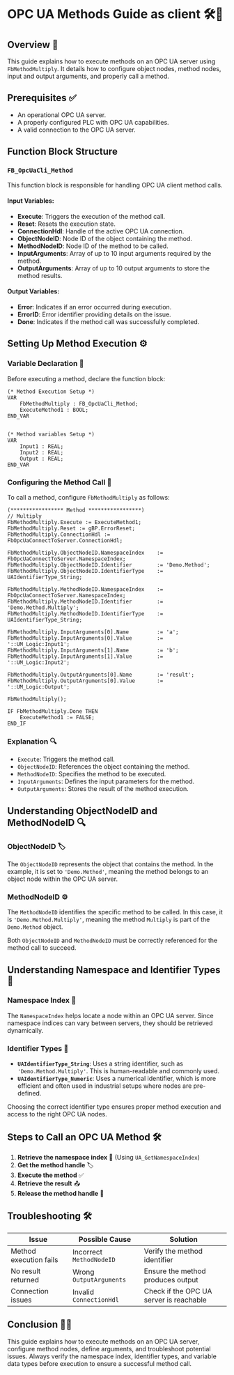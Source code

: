 # OPC UA Methods Guide as client 🛠️📡

## Overview 🚀

This guide explains how to execute methods on an OPC UA server using `FbMethodMultiply`. It details how to configure object nodes, method nodes, input and output arguments, and properly call a method.

## Prerequisites ✅

- An operational OPC UA server.
- A properly configured PLC with OPC UA capabilities.
- A valid connection to the OPC UA server.

## Function Block Structure

### `FB_OpcUaCli_Method`

This function block is responsible for handling OPC UA client method calls.

#### Input Variables:
- **Execute**: Triggers the execution of the method call.
- **Reset**: Resets the execution state.
- **ConnectionHdl**: Handle of the active OPC UA connection.
- **ObjectNodeID**: Node ID of the object containing the method.
- **MethodNodeID**: Node ID of the method to be called.
- **InputArguments**: Array of up to 10 input arguments required by the method.
- **OutputArguments**: Array of up to 10 output arguments to store the method results.

#### Output Variables:
- **Error**: Indicates if an error occurred during execution.
- **ErrorID**: Error identifier providing details on the issue.
- **Done**: Indicates if the method call was successfully completed.

## Setting Up Method Execution ⚙️

### Variable Declaration 📝

Before executing a method, declare the function block:

```structured-text
(* Method Execution Setup *)
VAR
    FbMethodMultiply : FB_OpcUaCli_Method;
    ExecuteMethod1 : BOOL;
END_VAR
```
```structured-text

(* Method variables Setup *)
VAR
    Input1 : REAL;
    Input2 : REAL;
    Output : REAL;
END_VAR
```
### Configuring the Method Call 🔧

To call a method, configure `FbMethodMultiply` as follows:

```structured-text
(***************** Method *****************)
// Multiply
FbMethodMultiply.Execute := ExecuteMethod1;
FbMethodMultiply.Reset := gBP.ErrorReset;
FbMethodMultiply.ConnectionHdl := FbOpcUaConnectToServer.ConnectionHdl;

FbMethodMultiply.ObjectNodeID.NamespaceIndex    := FbOpcUaConnectToServer.NamespaceIndex;
FbMethodMultiply.ObjectNodeID.Identifier        := 'Demo.Method';
FbMethodMultiply.ObjectNodeID.IdentifierType    := UAIdentifierType_String;

FbMethodMultiply.MethodNodeID.NamespaceIndex    := FbOpcUaConnectToServer.NamespaceIndex;
FbMethodMultiply.MethodNodeID.Identifier        := 'Demo.Method.Multiply';
FbMethodMultiply.MethodNodeID.IdentifierType    := UAIdentifierType_String;

FbMethodMultiply.InputArguments[0].Name         := 'a';
FbMethodMultiply.InputArguments[0].Value        := '::UM_Logic:Input1';
FbMethodMultiply.InputArguments[1].Name         := 'b';
FbMethodMultiply.InputArguments[1].Value        := '::UM_Logic:Input2';

FbMethodMultiply.OutputArguments[0].Name        := 'result';
FbMethodMultiply.OutputArguments[0].Value       := '::UM_Logic:Output';

FbMethodMultiply();

IF FbMethodMultiply.Done THEN
    ExecuteMethod1 := FALSE;
END_IF
```

### Explanation 🔍

- `Execute`: Triggers the method call.
- `ObjectNodeID`: References the object containing the method.
- `MethodNodeID`: Specifies the method to be executed.
- `InputArguments`: Defines the input parameters for the method.
- `OutputArguments`: Stores the result of the method execution.

## Understanding ObjectNodeID and MethodNodeID 🔍

### ObjectNodeID 🏷️

The `ObjectNodeID` represents the object that contains the method. In the example, it is set to `'Demo.Method'`, meaning the method belongs to an object node within the OPC UA server.

### MethodNodeID ⚙️

The `MethodNodeID` identifies the specific method to be called. In this case, it is `'Demo.Method.Multiply'`, meaning the method `Multiply` is part of the `Demo.Method` object.

Both `ObjectNodeID` and `MethodNodeID` must be correctly referenced for the method call to succeed.

## Understanding Namespace and Identifier Types 📌

### Namespace Index 📡

The `NamespaceIndex` helps locate a node within an OPC UA server. Since namespace indices can vary between servers, they should be retrieved dynamically.

### Identifier Types 🔢

- **`UAIdentifierType_String`**: Uses a string identifier, such as `'Demo.Method.Multiply'`. This is human-readable and commonly used.
- **`UAIdentifierType_Numeric`**: Uses a numerical identifier, which is more efficient and often used in industrial setups where nodes are pre-defined.

Choosing the correct identifier type ensures proper method execution and access to the right OPC UA nodes.

## Steps to Call an OPC UA Method 🛠️

1. **Retrieve the namespace index** 📡 (Using `UA_GetNamespaceIndex`)
2. **Get the method handle** 🏷️
3. **Execute the method** ✅
4. **Retrieve the result** 📤
5. **Release the method handle** 🔄

## Troubleshooting 🛠️

| Issue                     | Possible Cause            | Solution                        |
|---------------------------|--------------------------|--------------------------------|
| Method execution fails    | Incorrect `MethodNodeID`  | Verify the method identifier  |
| No result returned        | Wrong `OutputArguments`   | Ensure the method produces output |
| Connection issues         | Invalid `ConnectionHdl`  | Check if the OPC UA server is reachable |

## Conclusion 🎯✅

This guide explains how to execute methods on an OPC UA server, configure method nodes, define arguments, and troubleshoot potential issues. Always verify the namespace index, identifier types, and variable data types before execution to ensure a successful method call.

